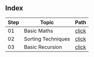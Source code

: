 ## Index

Step | Topic | Path
---|---|---
01 | Basic Maths| [click](./BasicMaths/README.md) 
02 | Sorting Techniques | [click](./SortingTechniques/README.md)
03 | Basic Recursion | [click](./BasicRecursion/README.md)
